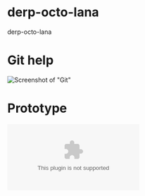 derp-octo-lana
==============

derp-octo-lana

Git help
==============

![Screenshot of "Git"](https://raw.github.com/yangboz/godpaper/master/derp-octo-lana/git.png)

Prototype
==============

![Flash prototype](https://raw.github.com/yangboz/godpaper/master/derp-octo-lana/kill4fun.swf)